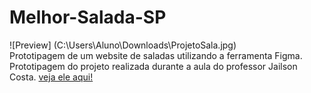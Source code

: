 # Melhor-Salada-SP
![Preview] (C:\Users\Aluno\Downloads\ProjetoSala.jpg)
<br>
Prototipagem de um website de saladas utilizando a ferramenta Figma.
Prototipagem do projeto realizada durante a aula do professor Jailson Costa.
[veja ele aqui!](https://www.figma.com/file/FUgsDBUncdzi6p3pbxvek7/PROJETOSALA?type=design&node-id=0-1&mode=design&t=iXmXnr3XsY3IMVyj-0)


